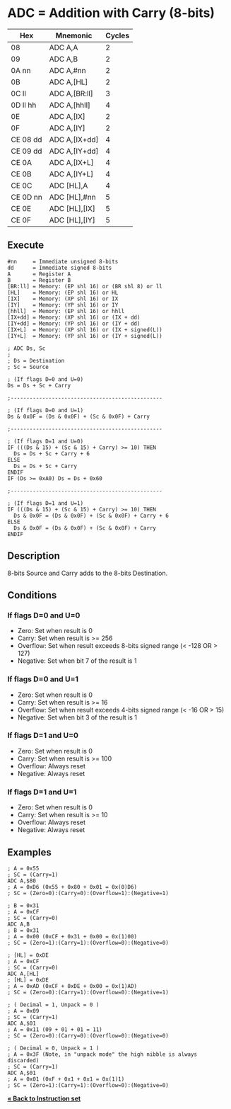 # ADC = Addition with Carry (8-bits)

| Hex      | Mnemonic        | Cycles |
| -------- | --------------- | ------ |
| 08       | ADC A,A         | 2      |
| 09       | ADC A,B         | 2      |
| 0A nn    | ADC A,#nn       | 2      |
| 0B       | ADC A,\[HL]     | 2      |
| 0C ll    | ADC A,\[BR:ll]  | 3      |
| 0D ll hh | ADC A,\[hhll]   | 4      |
| 0E       | ADC A,\[IX]     | 2      |
| 0F       | ADC A,\[IY]     | 2      |
| CE 08 dd | ADC A,\[IX+dd]  | 4      |
| CE 09 dd | ADC A,\[IY+dd]  | 4      |
| CE 0A    | ADC A,\[IX+L]   | 4      |
| CE 0B    | ADC A,\[IY+L]   | 4      |
| CE 0C    | ADC \[HL],A     | 4      |
| CE 0D nn | ADC \[HL],#nn   | 5      |
| CE 0E    | ADC \[HL],\[IX] | 5      |
| CE 0F    | ADC \[HL],\[IY] | 5      |

## Execute

```
#nn     = Immediate unsigned 8-bits
dd      = Immediate signed 8-bits
A       = Register A
B       = Register B
[BR:ll] = Memory: (EP shl 16) or (BR shl 8) or ll
[HL]    = Memory: (EP shl 16) or HL
[IX]    = Memory: (XP shl 16) or IX
[IY]    = Memory: (YP shl 16) or IY
[hhll]  = Memory: (EP shl 16) or hhll
[IX+dd] = Memory: (XP shl 16) or (IX + dd)
[IY+dd] = Memory: (YP shl 16) or (IY + dd)
[IX+L]  = Memory: (XP shl 16) or (IX + signed(L))
[IY+L]  = Memory: (YP shl 16) or (IY + signed(L))
```

```
; ADC Ds, Sc
;
; Ds = Destination
; Sc = Source

; (If flags D=0 and U=0)
Ds = Ds + Sc + Carry

;------------------------------------------------

; (If flags D=0 and U=1)
Ds & 0x0F = (Ds & 0x0F) + (Sc & 0x0F) + Carry

;------------------------------------------------

; (If flags D=1 and U=0)
IF (((Ds & 15) + (Sc & 15) + Carry) >= 10) THEN
  Ds = Ds + Sc + Carry + 6
ELSE
  Ds = Ds + Sc + Carry
ENDIF
IF (Ds >= 0xA0) Ds = Ds + 0x60

;------------------------------------------------

; (If flags D=1 and U=1)
IF (((Ds & 15) + (Sc & 15) + Carry) >= 10) THEN
  Ds & 0x0F = (Ds & 0x0F) + (Sc & 0x0F) + Carry + 6
ELSE
  Ds & 0x0F = (Ds & 0x0F) + (Sc & 0x0F) + Carry
ENDIF
```

## Description

8-bits Source and Carry adds to the 8-bits Destination.

## Conditions

### If flags D=0 and U=0

* Zero: Set when result is 0
* Carry: Set when result is >= 256
* Overflow: Set when result exceeds 8-bits signed range (< -128 OR > 127)
* Negative: Set when bit 7 of the result is 1

### If flags D=0 and U=1

* Zero: Set when result is 0
* Carry: Set when result is >= 16
* Overflow: Set when result exceeds 4-bits signed range (< -16 OR > 15)
* Negative: Set when bit 3 of the result is 1

### If flags D=1 and U=0

* Zero: Set when result is 0
* Carry: Set when result is >= 100
* Overflow: Always reset
* Negative: Always reset

### If flags D=1 and U=1

* Zero: Set when result is 0
* Carry: Set when result is >= 10
* Overflow: Always reset
* Negative: Always reset

## Examples

```
; A = 0x55
; SC = (Carry=1)
ADC A,$80
; A = 0xD6 (0x55 + 0x80 + 0x01 = 0x(0)D6)
; SC = (Zero=0):(Carry=0):(Overflow=1):(Negative=1)
```

```
; B = 0x31
; A = 0xCF
; SC = (Carry=0)
ADC A,B
; B = 0x31
; A = 0x00 (0xCF + 0x31 + 0x00 = 0x(1)00)
; SC = (Zero=1):(Carry=1):(Overflow=0):(Negative=0)
```

```
; [HL] = 0xDE
; A = 0xCF
; SC = (Carry=0)
ADC A,[HL]
; [HL] = 0xDE
; A = 0xAD (0xCF + 0xDE + 0x00 = 0x(1)AD)
; SC = (Zero=0):(Carry=1):(Overflow=0):(Negative=1)
```

```
; ( Decimal = 1, Unpack = 0 )
; A = 0x09
; SC = (Carry=1)
ADC A,$01
; A = 0x11 (09 + 01 + 01 = 11)
; SC = (Zero=0):(Carry=0):(Overflow=0):(Negative=0)
```

```
; ( Decimal = 0, Unpack = 1 )
; A = 0x3F (Note, in "unpack mode" the high nibble is always discarded)
; SC = (Carry=1)
ADC A,$01
; A = 0x01 (0xF + 0x1 + 0x1 = 0x(1)1)
; SC = (Zero=1):(Carry=1):(Overflow=0):(Negative=0)
```

[**« Back to Instruction set**](../S1C88_InstructionSet.md)
